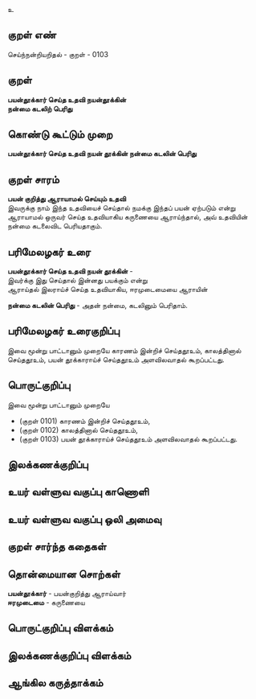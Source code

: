 உ

## குறள் எண் 

செய்ந்நன்றியறிதல் - குறள் - 0103  

## குறள் 

**பயன்தூக்கார் செய்த உதவி நயன்தூக்கின்  
நன்மை கடலிற் பெரிது**

## கொண்டு கூட்டும் முறை

**பயன்தூக்கார் செய்த உதவி நயன் தூக்கின் நன்மை கடலின் பெரிது**  

## குறள் சாரம் 

**பயன் குறித்து ஆராயாமல் செய்யும் உதவி**  
இவருக்கு நாம் இந்த உதவியைச் செய்தால் நமக்கு இந்தப் பயன் ஏற்படும் என்று ஆராயாமல் ஒருவர் செய்த உதவியாகிய கருணையை ஆராய்ந்தால், அவ் உதவியின் நன்மை கடலைவிட பெரியதாகும்.  

## பரிமேலழகர் உரை

**பயன்தூக்கார் செய்த உதவி நயன் தூக்கின்** -  
இவர்க்கு இது செய்தால் இன்னது பயக்கும் என்று  
ஆராய்தல் இலராய்ச் செய்த உதவியாகிய, ஈரமுடைமையை ஆராயின்  

**நன்மை கடலின் பெரிது** - அதன் நன்மை, கடலினும் பெரிதாம்.  

## பரிமேலழகர் உரைகுறிப்பு   

இவை மூன்று பாட்டானும் முறையே காரணம் இன்றிச் செய்ததூஉம், காலத்தினால் செய்ததூஉம், பயன் தூக்காராய்ச் செய்ததூஉம் அளவிலவாதல் கூறப்பட்டது.  

## பொருட்குறிப்பு 

இவை மூன்று பாட்டானும் முறையே  

* (குறள் 0101) காரணம் இன்றிச் செய்ததூஉம்,  
* (குறள் 0102) காலத்தினால் செய்ததூஉம்,  
* (குறள் 0103) பயன் தூக்காராய்ச் செய்ததூஉம் அளவிலவாதல் கூறப்பட்டது.

## இலக்கணக்குறிப்பு  


## உயர் வள்ளுவ வகுப்பு காணொளி


## உயர் வள்ளுவ வகுப்பு ஒலி அமைவு 

 
## குறள் சார்ந்த கதைகள் 


## தொன்மையான சொற்கள்

**பயன்தூக்கார்** - பயன்குறித்து ஆராய்வார்     
**ஈரமுடைமை** - கருணையை 

## பொருட்குறிப்பு விளக்கம்


## இலக்கணக்குறிப்பு விளக்கம்


## ஆங்கில கருத்தாக்கம் 


